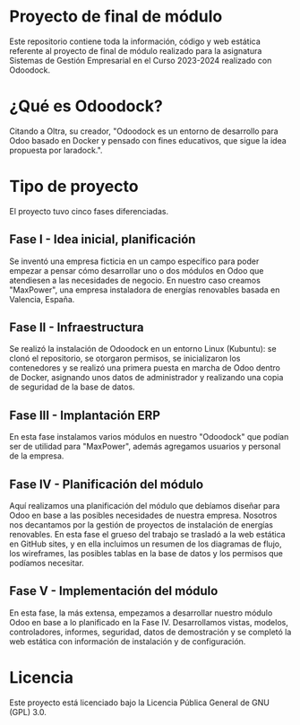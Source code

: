 # Proyecto de final de módulo

Este repositorio contiene toda la información, código y web estática referente al proyecto de final de módulo realizado para la asignatura Sistemas de Gestión Empresarial en el Curso 2023-2024 realizado con Odoodock.

# ¿Qué es Odoodock?

Citando a Oltra, su creador, "Odoodock es un entorno de desarrollo para Odoo basado en Docker y pensado con fines educativos, que sigue la idea propuesta por laradock.".

# Tipo de proyecto

El proyecto tuvo cinco fases diferenciadas.

## Fase I - Idea inicial, planificación

Se inventó una empresa ficticia en un campo específico para poder empezar a pensar cómo desarrollar uno o dos módulos en Odoo que atendiesen a las necesidades de negocio. En nuestro caso creamos "MaxPower", una empresa instaladora de energías renovables basada en Valencia, España.

## Fase II - Infraestructura

Se realizó la instalación de Odoodock en un entorno Linux (Kubuntu): se clonó el repositorio, se otorgaron permisos, se inicializaron los contenedores y se realizó una primera puesta en marcha de Odoo dentro de Docker, asignando unos datos de administrador y realizando una copia de seguridad de la base de datos.

## Fase III - Implantación ERP

En esta fase instalamos varios módulos en nuestro "Odoodock" que podían ser de utilidad para "MaxPower", además agregamos usuarios y personal de la empresa.

## Fase IV - Planificación del módulo

Aquí realizamos una planificación del módulo que debíamos diseñar para Odoo en base a las posibles necesidades de nuestra empresa. Nosotros nos decantamos por la gestión de proyectos de instalación de energías renovables. En esta fase el grueso del trabajo se trasladó a la web estática en GitHub sites, y en ella incluimos un resumen de los diagramas de flujo, los wireframes, las posibles tablas en la base de datos y los permisos que podíamos necesitar.

## Fase V - Implementación del módulo

En esta fase, la más extensa, empezamos a desarrollar nuestro módulo Odoo en base a lo planificado en la Fase IV. Desarrollamos vistas, modelos, controladores, informes, seguridad, datos de demostración y se completó la web estática con información de instalación y de configuración.

# Licencia

Este proyecto está licenciado bajo la Licencia Pública General de GNU (GPL) 3.0.

